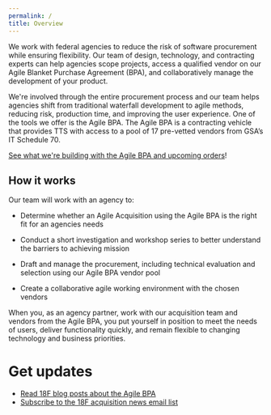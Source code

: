 ```yaml
---
permalink: /
title: Overview
---
```

We work with federal agencies to reduce the risk of software procurement while ensuring flexibility. Our team of design, technology, and contracting experts can help agencies scope projects, access a qualified vendor on our Agile Blanket Purchase Agreement (BPA), and collaboratively manage the development of your product. 

We're involved through the entire procurement process and our team helps agencies shift from traditional waterfall development to agile methods, reducing risk, production time, and improving the user experience. One of the tools we offer is the Agile BPA. The Agile BPA is a contracting vehicle that provides TTS with access to a pool of 17 pre-vetted vendors from GSA’s IT Schedule 70.

[See what we're building with the Agile BPA and upcoming orders](/orders)!


## How it works
Our team will work with an agency to:

* Determine whether an Agile Acquisition using the Agile BPA is the right fit for an agencies needs

* Conduct a short investigation and workshop series to better understand the barriers to achieving mission

* Draft and manage the procurement, including technical evaluation and selection using our Agile BPA vendor pool

* Create a collaborative agile working environment with the chosen vendors

When you, as an agency partner, work with our acquisition team and vendors from the Agile BPA, you put yourself in position to meet the needs of users, deliver functionality quickly, and remain flexible to changing technology and business priorities.

# Get updates
<ul>
    <li><a href="https://18f.gsa.gov/tags/agile-bpa/">Read 18F blog posts about the Agile BPA</a></li>
    <li><a href="http://eepurl.com/bJQHFr" target="_blank">Subscribe to the 18F acquisition news email list</a></li>
</ul>
